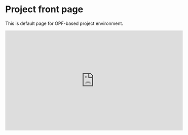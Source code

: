 # Project front page


This is default page for OPF-based project environment.

<iframe width="560" height="315" src="https://www.youtube.com/embed/rw9JVJZ0CnM" frameborder="0" allow="accelerometer; autoplay; clipboard-write; encrypted-media; gyroscope; picture-in-picture" allowfullscreen></iframe>